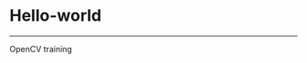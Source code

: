 # Hello-world
--------------------------------------------------------------------------------------------------------------

OpenCV training
